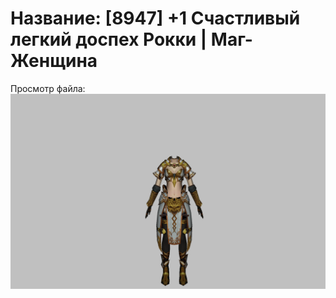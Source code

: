 # Название: [8947] +1 Счастливый легкий доспех Рокки | Маг-Женщина

Просмотр файла:
![p050032.png](p050032.png)